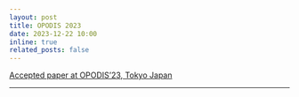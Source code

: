 ```yaml
---
layout: post
title: OPODIS 2023
date: 2023-12-22 10:00
inline: true
related_posts: false
---
```


[Accepted paper at OPODIS’23, Tokyo Japan](https://vedliot.eu/paper-presentation-at-opodis23/)

---